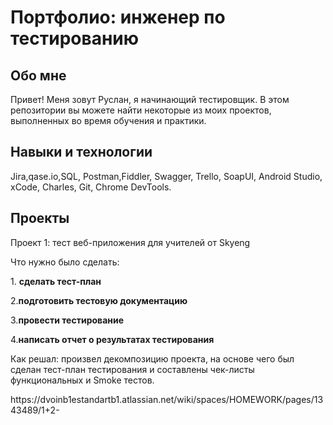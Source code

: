 <h1>Портфолио: инженер по тестированию</h1>

<h2>Обо мне</h2>

<p>Привет! Меня зовут Руслан, я начинающий тестировщик.
В этом репозитории вы можете найти некоторые из моих проектов, выполненных во время обучения и практики.</p>

<h2>Навыки и технологии</h2>

<p>Jira,qase.io,SQL, Postman,Fiddler, Swagger, Trello,
SoapUI, Android Studio, xCode, Charles, Git, Chrome DevTools.</p>

<h2>Проекты</h2>

<p>Проект 1: тест веб-приложения для учителей от Skyeng</p>

<p>Что нужно было сделать:</p>

<p>1. <b>сделать тест-план </b></p>
<p>2.<b>подготовить тестовую документацию</b></p>
<p>3.<b>провести тестирование</b></p>
<p>4.<b>написать отчет о результатах тестирования</b></p>

<p>Как решал: произвел декомпозицию проекта, на основе чего был сделан тест-план тестирования и составлены чек-листы функциональных и Smoke тестов.</p>
<link>https://dvoinb1estandartb1.atlassian.net/wiki/spaces/HOMEWORK/pages/1343489/1+2-</link>
